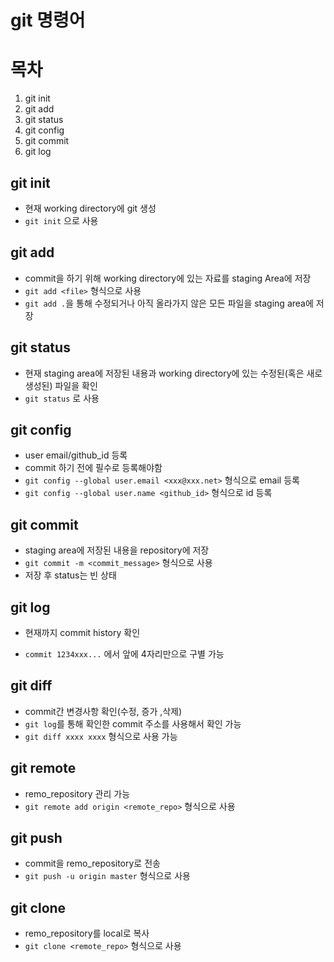 # git 명령어



# 목차

1. git init
2. git add
3. git status
4. git config
5. git commit
6. git log



## git init

 * 현재 working directory에 git 생성
 * `git init` 으로 사용



## git add

* commit을 하기 위해 working directory에 있는 자료를 staging Area에 저장
* `git add <file>` 형식으로 사용
* `git add .`을 통해 수정되거나 아직 올라가지 않은 모든 파일을 staging area에 저장



## git status

* 현재 staging area에 저장된 내용과 working directory에 있는 수정된(혹은 새로 생성된) 파일을 확인
* `git status` 로 사용



## git config

* user email/github_id 등록
* commit 하기 전에 필수로 등록해야함
* `git config --global user.email <xxx@xxx.net>`  형식으로 email 등록
* `git config --global user.name <github_id>` 형식으로 id 등록



## git commit

* staging area에 저장된 내용을 repository에 저장
* `git commit -m <commit_message>` 형식으로 사용
* 저장 후 status는 빈 상태



## git log

* 현재까지 commit history 확인

* `commit 1234xxx...` 에서 앞에 4자리만으로 구별 가능

  

## git diff

* commit간 변경사항 확인(수정, 증가 ,삭제)
* `git log`를 통해 확인한 commit 주소를 사용해서 확인 가능
* `git diff xxxx xxxx` 형식으로 사용 가능



## git remote

* remo_repository 관리 가능
* `git remote add origin <remote_repo>`  형식으로 사용



## git push

* commit을 remo_repository로 전송
* `git push -u origin master` 형식으로 사용



## git clone

* remo_repository를 local로 복사
* `git clone <remote_repo>` 형식으로 사용
